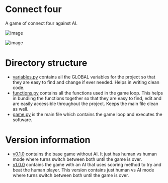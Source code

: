 # Connect four
A game of connect four against AI.

![image](https://github.com/gdsc-ipsacademy/Connect-Four-Game/assets/81830617/0e9b4e0a-9df1-4c08-a4e7-bb77c21e22eb)


![image](https://github.com/gdsc-ipsacademy/Connect-Four-Game/assets/81830617/469ed5b2-7d2f-4d5f-93b9-31bc19134d24)


# Directory structure
- [variables.py](https://github.com/gdsc-ipsacademy/Connect-Four-Game/blob/main/variables.py) contains all the GLOBAL variables for the project so that they are easy to find and change if ever needed. Helps in writing clean code.
- [functions.py](https://github.com/gdsc-ipsacademy/Connect-Four-Game/blob/main/functions.py) contains all the functions used in the game loop. This helps in bundling the functions together so that they are easy to find, edit and are easily accessible throughout the project. Keeps the main file clean as well.
- [game.py](https://github.com/gdsc-ipsacademy/Connect-Four-Game/blob/main/game.py) is the main file which contains the game loop and executes the software.

# Version information
- [v0.1.0](https://github.com/gdsc-ipsacademy/Connect-Four-Game/releases/tag/v0.1.0) contains the base game without AI. It just has human vs human mode where turns switch between both until the game is over.
- [v1.0.0](https://github.com/gdsc-ipsacademy/Connect-Four-Game/releases/tag/v1.0.0) contains the game with an AI that uses scoring method to try and beat the human player. This version contains just human vs AI mode where turns switch between both until the game is over.
